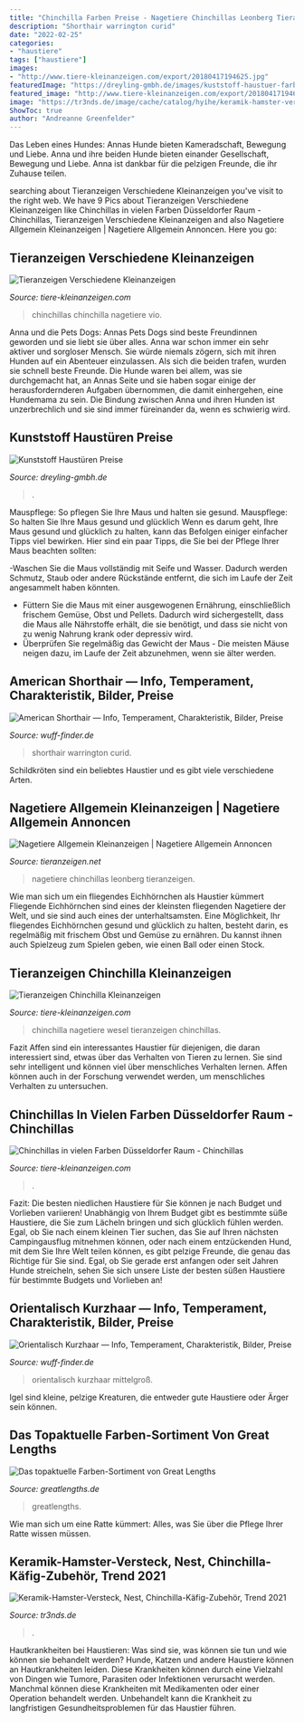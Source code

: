 ```yaml
---
title: "Chinchilla Farben Preise - Nagetiere Chinchillas Leonberg Tieranzeigen"
description: "Shorthair warrington curid"
date: "2022-02-25"
categories:
- "haustiere"
tags: ["haustiere"]
images:
- "http://www.tiere-kleinanzeigen.com/export/20180417194625.jpg"
featuredImage: "https://dreyling-gmbh.de/images/kuststoff-haustuer-farben-dekore_640.jpg"
featured_image: "http://www.tiere-kleinanzeigen.com/export/20180417194625.jpg"
image: "https://tr3nds.de/image/cache/catalog/hyihe/keramik-hamster-versteck-nest-chinchilla-käfig-zubehör-hamster-haus-spielzeug-höhle-und-bad-für-kleintiere-kurzkopfgleitbeutler-eichhörnchen-3-800x800.jpg"
ShowToc: true
author: "Andreanne Greenfelder"
---
```



Das Leben eines Hundes: Annas Hunde bieten Kameradschaft, Bewegung und Liebe.
Anna und ihre beiden Hunde bieten einander Gesellschaft, Bewegung und Liebe. Anna ist dankbar für die pelzigen Freunde, die ihr Zuhause teilen.

	

		
searching about Tieranzeigen Verschiedene Kleinanzeigen you've visit to the right web. We have 9 Pics about Tieranzeigen Verschiedene Kleinanzeigen like Chinchillas in vielen Farben Düsseldorfer Raum - Chinchillas, Tieranzeigen Verschiedene Kleinanzeigen and also Nagetiere Allgemein Kleinanzeigen | Nagetiere Allgemein Annoncen. Here you go:
		
    
## Tieranzeigen Verschiedene Kleinanzeigen

<img loading=lazy src="http://www.tiere-kleinanzeigen.com/export/20180417194625.jpg" onerror="this.onerror=null;this.src='https://tse3.mm.bing.net/th?id=OIP.gfeAZIXbu4bHvOC-w-MHJgHaEx&amp;pid=15.1';" alt="Tieranzeigen Verschiedene Kleinanzeigen">

_Source: tiere-kleinanzeigen.com_

>chinchillas chinchilla nagetiere vio. 

	

Anna und die Pets Dogs: Annas Pets Dogs sind beste Freundinnen geworden und sie liebt sie über alles.
Anna war schon immer ein sehr aktiver und sorgloser Mensch. Sie würde niemals zögern, sich mit ihren Hunden auf ein Abenteuer einzulassen. Als sich die beiden trafen, wurden sie schnell beste Freunde. Die Hunde waren bei allem, was sie durchgemacht hat, an Annas Seite und sie haben sogar einige der herausfordernderen Aufgaben übernommen, die damit einhergehen, eine Hundemama zu sein. Die Bindung zwischen Anna und ihren Hunden ist unzerbrechlich und sie sind immer füreinander da, wenn es schwierig wird.

    
## Kunststoff Haustüren Preise

<img loading=lazy src="https://dreyling-gmbh.de/images/kuststoff-haustuer-farben-dekore_640.jpg" onerror="this.onerror=null;this.src='https://tse3.mm.bing.net/th?id=OIP.L4DPnFF4wp46b3RG3XyaUgHaDQ&amp;pid=15.1';" alt="Kunststoff Haustüren Preise">

_Source: dreyling-gmbh.de_

>. 

	

Mauspflege: So pflegen Sie Ihre Maus und halten sie gesund.
Mauspflege: So halten Sie Ihre Maus gesund und glücklich
Wenn es darum geht, Ihre Maus gesund und glücklich zu halten, kann das Befolgen einiger einfacher Tipps viel bewirken. Hier sind ein paar Tipps, die Sie bei der Pflege Ihrer Maus beachten sollten:

-Waschen Sie die Maus vollständig mit Seife und Wasser. Dadurch werden Schmutz, Staub oder andere Rückstände entfernt, die sich im Laufe der Zeit angesammelt haben könnten.
- Füttern Sie die Maus mit einer ausgewogenen Ernährung, einschließlich frischem Gemüse, Obst und Pellets. Dadurch wird sichergestellt, dass die Maus alle Nährstoffe erhält, die sie benötigt, und dass sie nicht von zu wenig Nahrung krank oder depressiv wird.
- Überprüfen Sie regelmäßig das Gewicht der Maus - Die meisten Mäuse neigen dazu, im Laufe der Zeit abzunehmen, wenn sie älter werden.

    
## American Shorthair — Info, Temperament, Charakteristik, Bilder, Preise

<img loading=lazy src="https://www.wuff-finder.de/assets/imgs/cats/American-Shorthair-2.jpg" onerror="this.onerror=null;this.src='https://tse1.mm.bing.net/th?id=OIP.VPWxytVbrYa0pAXifjmRyQHaJ3&amp;pid=15.1';" alt="American Shorthair — Info, Temperament, Charakteristik, Bilder, Preise">

_Source: wuff-finder.de_

>shorthair warrington curid. 

	

Schildkröten sind ein beliebtes Haustier und es gibt viele verschiedene Arten.

    
## Nagetiere Allgemein Kleinanzeigen | Nagetiere Allgemein Annoncen

<img loading=lazy src="http://www.tieranzeigen.net/export/LsvShigeYjXF.jpg" onerror="this.onerror=null;this.src='https://tse2.mm.bing.net/th?id=OIP.cZAy3nzRcXchpicne5ccVwHaFj&amp;pid=15.1';" alt="Nagetiere Allgemein Kleinanzeigen | Nagetiere Allgemein Annoncen">

_Source: tieranzeigen.net_

>nagetiere chinchillas leonberg tieranzeigen. 

	

Wie man sich um ein fliegendes Eichhörnchen als Haustier kümmert
Fliegende Eichhörnchen sind eines der kleinsten fliegenden Nagetiere der Welt, und sie sind auch eines der unterhaltsamsten. Eine Möglichkeit, Ihr fliegendes Eichhörnchen gesund und glücklich zu halten, besteht darin, es regelmäßig mit frischem Obst und Gemüse zu ernähren. Du kannst ihnen auch Spielzeug zum Spielen geben, wie einen Ball oder einen Stock.

    
## Tieranzeigen Chinchilla Kleinanzeigen

<img loading=lazy src="http://www.tiere-kleinanzeigen.com/export/755a4274b428e33777b29749b9716.jpg" onerror="this.onerror=null;this.src='https://tse2.mm.bing.net/th?id=OIP.k2l_A0SNj6sryeea-vSIDgHaES&amp;pid=15.1';" alt="Tieranzeigen Chinchilla Kleinanzeigen">

_Source: tiere-kleinanzeigen.com_

>chinchilla nagetiere wesel tieranzeigen chinchillas. 

	

Fazit
Affen sind ein interessantes Haustier für diejenigen, die daran interessiert sind, etwas über das Verhalten von Tieren zu lernen. Sie sind sehr intelligent und können viel über menschliches Verhalten lernen. Affen können auch in der Forschung verwendet werden, um menschliches Verhalten zu untersuchen.

    
## Chinchillas In Vielen Farben Düsseldorfer Raum - Chinchillas

<img loading=lazy src="https://www.tiere-kleinanzeigen.com/export/78f8b7e1e5ddbddfd9e803bc6c72a.jpg" onerror="this.onerror=null;this.src='https://tse1.mm.bing.net/th?id=OIP.GGMPeES7yafKq4Yuw5GeVQHaGM&amp;pid=15.1';" alt="Chinchillas in vielen Farben Düsseldorfer Raum - Chinchillas">

_Source: tiere-kleinanzeigen.com_

>. 

	

Fazit: Die besten niedlichen Haustiere für Sie können je nach Budget und Vorlieben variieren!
Unabhängig von Ihrem Budget gibt es bestimmte süße Haustiere, die Sie zum Lächeln bringen und sich glücklich fühlen werden. Egal, ob Sie nach einem kleinen Tier suchen, das Sie auf Ihren nächsten Campingausflug mitnehmen können, oder nach einem entzückenden Hund, mit dem Sie Ihre Welt teilen können, es gibt pelzige Freunde, die genau das Richtige für Sie sind. Egal, ob Sie gerade erst anfangen oder seit Jahren Hunde streicheln, sehen Sie sich unsere Liste der besten süßen Haustiere für bestimmte Budgets und Vorlieben an!

    
## Orientalisch Kurzhaar — Info, Temperament, Charakteristik, Bilder, Preise

<img loading=lazy src="https://www.wuff-finder.de/assets/imgs/cats/Orientalisch-Kurzhaar-3.jpg" onerror="this.onerror=null;this.src='https://tse2.mm.bing.net/th?id=OIP.5Xhk88--TogPke-FzeWTZgHaE7&amp;pid=15.1';" alt="Orientalisch Kurzhaar — Info, Temperament, Charakteristik, Bilder, Preise">

_Source: wuff-finder.de_

>orientalisch kurzhaar mittelgroß. 

	

Igel sind kleine, pelzige Kreaturen, die entweder gute Haustiere oder Ärger sein können.

    
## Das Topaktuelle Farben-Sortiment Von Great Lengths

<img loading=lazy src="http://www.greatlengths.de/_pix/farben/33.jpg" onerror="this.onerror=null;this.src='https://tse1.mm.bing.net/th?id=OIP.BgNXzLB2gksdd5D6q0UC-QAAAA&amp;pid=15.1';" alt="Das topaktuelle Farben-Sortiment von Great Lengths">

_Source: greatlengths.de_

>greatlengths. 

	

Wie man sich um eine Ratte kümmert: Alles, was Sie über die Pflege Ihrer Ratte wissen müssen.

    
## Keramik-Hamster-Versteck, Nest, Chinchilla-Käfig-Zubehör, Trend 2021

<img loading=lazy src="https://tr3nds.de/image/cache/catalog/hyihe/keramik-hamster-versteck-nest-chinchilla-käfig-zubehör-hamster-haus-spielzeug-höhle-und-bad-für-kleintiere-kurzkopfgleitbeutler-eichhörnchen-3-800x800.jpg" onerror="this.onerror=null;this.src='https://tse4.mm.bing.net/th?id=OIP.SiFfOqEp7EvJaDWoGeBoQwHaHa&amp;pid=15.1';" alt="Keramik-Hamster-Versteck, Nest, Chinchilla-Käfig-Zubehör, Trend 2021">

_Source: tr3nds.de_

>. 

	

Hautkrankheiten bei Haustieren: Was sind sie, was können sie tun und wie können sie behandelt werden?
Hunde, Katzen und andere Haustiere können an Hautkrankheiten leiden. Diese Krankheiten können durch eine Vielzahl von Dingen wie Tumore, Parasiten oder Infektionen verursacht werden. Manchmal können diese Krankheiten mit Medikamenten oder einer Operation behandelt werden. Unbehandelt kann die Krankheit zu langfristigen Gesundheitsproblemen für das Haustier führen.

